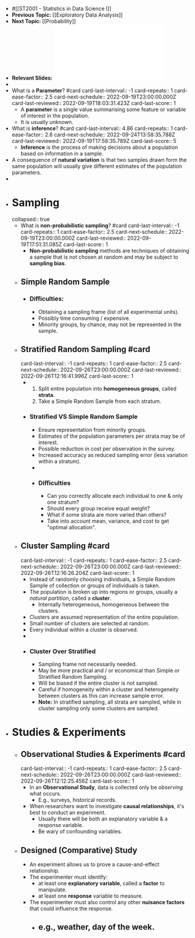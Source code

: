 - #[[ST2001 - Statistics in Data Science I]]
- **Previous Topic:** [[Exploratory Data Analysis]]
- **Next Topic:** [[Probability]]
- **Relevant Slides:** ![Topic 3 - Sampling.pdf](../assets/Topic_3_-_Sampling_1663599787566_0.pdf)
-
- What is a **Parameter**? #card
  card-last-interval:: -1
  card-repeats:: 1
  card-ease-factor:: 2.5
  card-next-schedule:: 2022-09-19T23:00:00.000Z
  card-last-reviewed:: 2022-09-19T18:03:31.423Z
  card-last-score:: 1
	- A **parameter** is a single value summarising some feature or variable of interest in the population.
	- It is usually unknown.
- What is **inference**? #card
  card-last-interval:: 4.86
  card-repeats:: 1
  card-ease-factor:: 2.6
  card-next-schedule:: 2022-09-24T13:58:35.788Z
  card-last-reviewed:: 2022-09-19T17:58:35.789Z
  card-last-score:: 5
	- **Inference** is the process of making decisions about a population based on information in a sample.
- A consequence of **natural variation** is that two samples drawn form the same population will usually give different estimates of the population parameters.
-
- # Sampling
  collapsed:: true
	- What is **non-probabilistic sampling**? #card
	  card-last-interval:: -1
	  card-repeats:: 1
	  card-ease-factor:: 2.5
	  card-next-schedule:: 2022-09-19T23:00:00.000Z
	  card-last-reviewed:: 2022-09-19T17:51:31.085Z
	  card-last-score:: 1
		- **Non-probabilistic sampling** methods are techniques of obtaining a sample that is not chosen at random and may be subject to **sampling bias**.
	- ## Simple Random Sample
		- ### Difficulties:
			- Obtaining a sampling frame (list of all experimental units).
			- Possibly time consuming / expensive.
			- Minority groups, by chance, may not be represented in the sample.
	- ## Stratified Random Sampling #card
	  card-last-interval:: -1
	  card-repeats:: 1
	  card-ease-factor:: 2.5
	  card-next-schedule:: 2022-09-26T23:00:00.000Z
	  card-last-reviewed:: 2022-09-26T12:16:41.996Z
	  card-last-score:: 1
		- 1. Split entire population into **homogeneous groups**, called **strata**.
		  2. Take a Simple Random Sample from each stratum.
		- ### Stratified VS Simple Random Sample
			- Ensure representation from minority groups.
			- Estimates of the population parameters per strata may be of interest.
			- Possible reduction in cost per observation in the survey.
			- Increased accuracy as reduced sampling error (less variation within a stratum).
			-
			- ### Difficulties
				- Can you correctly allocate each individual to one & only one stratum?
				- Should every group receive equal weight?
				- What if some strata are more varied than others?
				- Take into account mean, variance, and cost to get "optimal allocation".
	- ## Cluster Sampling #card
	  card-last-interval:: -1
	  card-repeats:: 1
	  card-ease-factor:: 2.5
	  card-next-schedule:: 2022-09-26T23:00:00.000Z
	  card-last-reviewed:: 2022-09-26T12:16:26.204Z
	  card-last-score:: 1
		- Instead of randomly choosing individuals, a Simple Random Sample of collection or groups of individuals is taken.
		- The population is broken up into regions or groups, usually a *natural partition*, called a **cluster**.
			- Internally heterogeneous, homogeneous between the clusters.
		- Clusters are assumed representation of the entire population.
		- Small number of clusters are selected at random.
		- Every individual within a cluster is observed.
		-
		- ### Cluster Over Stratified
			- Sampling frame not necessarily needed.
			- May be more practical and / or economical than Simple or Stratified Random Sampling.
			- Will be biased if the entire cluster is not sampled.
			- Careful if homogeneity within a cluster and heterogeneity between clusters as this can increase sample error.
			- **Note:** In stratified sampling, all strata are sampled, while in cluster sampling only some clusters are sampled.
- # Studies & Experiments
	- ## Observational Studies & Experiments #card
	  card-last-interval:: -1
	  card-repeats:: 1
	  card-ease-factor:: 2.5
	  card-next-schedule:: 2022-09-26T23:00:00.000Z
	  card-last-reviewed:: 2022-09-26T12:12:25.456Z
	  card-last-score:: 1
		- In an **Observational Study**, data is collected only be *observing* what occurs.
			- E.g., surveys, historical records.
		- When researchers want to investigate **causal relationships**, it's best to conduct an experiment.
			- Usually there will be both an explanatory variable & a response variable.
			- Be wary of confounding variables.
	- ## Designed (Comparative) Study
		- An experiment allows us to prove a cause-and-effect relationship.
		- The experimenter must identify:
			- at least one **explanatory variable**, called a **factor** to manipulate.
			- at least one **response** variable to measure.
		- The experimenter must also control any other **nuisance factors** that could influence the response.
			- e.g., weather, day of the week.
				-